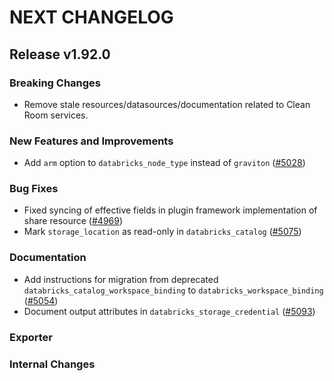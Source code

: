 # NEXT CHANGELOG

## Release v1.92.0

### Breaking Changes

* Remove stale resources/datasources/documentation related to Clean Room services.

### New Features and Improvements

* Add `arm` option to `databricks_node_type` instead of `graviton` ([#5028](https://github.com/databricks/terraform-provider-databricks/pull/5028))

### Bug Fixes

* Fixed syncing of effective fields in plugin framework implementation of share resource ([#4969](https://github.com/databricks/terraform-provider-databricks/pull/4969))
* Mark `storage_location` as read-only in `databricks_catalog` ([#5075](https://github.com/databricks/terraform-provider-databricks/pull/5075))

### Documentation

* Add instructions for migration from deprecated `databricks_catalog_workspace_binding` to `databricks_workspace_binding` ([#5054](https://github.com/databricks/terraform-provider-databricks/pull/5054))
* Document output attributes in `databricks_storage_credential` ([#5093](https://github.com/databricks/terraform-provider-databricks/pull/5093))

### Exporter

### Internal Changes
